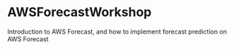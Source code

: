 # AWSForecastWorkshop
Introduction to AWS Forecast, and how to implement forecast prediction on AWS Forecast

